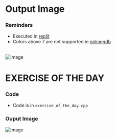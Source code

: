 # Output Image
### Reminders
- Executed in [replit](https://replit.com/~) <br>
- Colors above 7 are not supported in [onlinegdb](https://www.onlinegdb.com/online_c++_compiler)
<br><br>

![image](https://user-images.githubusercontent.com/79815768/119793307-08e88880-bf09-11eb-9974-e8a35d419541.png)

# EXERCISE OF THE DAY
### Code
- Code is in `exercise_of_the_day.cpp`

### Ouput Image
![image](https://user-images.githubusercontent.com/79815768/119772793-50174f00-bef2-11eb-9c6d-8d17ec9e13d2.png)
